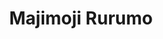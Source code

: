 --- 
title: "Majimoji Rurumo"
publishdate: "2019-5-29T16:48:46+02:00"
src: "https://365manga.net/manga/majimoji-rurumo"
image: "https://data.365manga.net/images/thumbnails/19171-majimoji-rurumo.jpg"
description: "From Greener (jcafe24): Shibaki is a high-school boy whose only interest is girls. Except he's been branded as the most hentai boy at school and the girls avoid him like the plague. But not long ago he found a book in the library about how to summon witches. He tries it as a joke, but then a cute witch named Rurumo appears to grant him a wish. Shibaki helps Rurumo…"
---